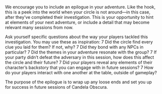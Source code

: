We encourage you to include an epilogue in your adventure. Like the hook, this is a peek into the world when your circle is not around—in this case, after they’ve completed their investigation. This is your opportunity to hint at elements of your next adventure, or include a detail that may become relevant many sessions from now.

Ask yourself specific questions about the way your players tackled this investigation. You may use these as inspiration:
7 Did the circle find every clue you laid for them? If not, why?
7 Did they bond with any NPCs in particular?
7 Did the themes in your adventure resonate with the group?
7 If your party didn’t defeat the adversary in this session, how does this affect the circle
and their future?
7 Did your players reveal any elements of their character’s backstory that you can engage
with in future sessions?
7 How do your players interact with one another at the table, outside of gameplay?

The purpose of the epilogue is to wrap up any loose ends and set you up for success in future sessions of Candela Obscura.